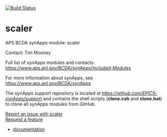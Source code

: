 [![Build Status](https://travis-ci.org/epics-modules/scaler.svg?branch=master)](https://travis-ci.org/epics-modules/scaler)

# scaler
APS BCDA synApps module: scaler

Contact: Tim Mooney

Full list of synApps modules and contacts:
  https://www.aps.anl.gov/BCDA/synApps/Included-Modules

For more information about synApps, see
   https://www.aps.anl.gov/BCDA/synApps
   
The synApps *support* repository is located at https://github.com/EPICS-synApps/support
and contains the shell scripts (**clone.csh** and **clone.bat**) to clone all synApps modules from GitHub.

[Report an issue with scaler](https://github.com/epics-modules/scaler/issues/new?title=%20ISSUE%20NAME%20HERE&body=**Describe%20the%20issue**%0A%0A**Steps%20to%20reproduce**%0A1.%20Step%20one%0A2.%20Step%20two%0A3.%20Step%20three%0A%0A**Expected%20behaivour**%0A%0A**Actual%20behaviour**%0A%0A**Build%20Environment**%0AArchitecture:%0AEpics%20Base%20Version:%0ADependent%20Module%20Versions:&labels=bug)  
[Request a feature](https://github.com/epics-modules/scaler/issues/new?title=%20FEATURE%20SHORT%20DESCRIPTION&body=**Feature%20Long%20Description**%0A%0A**Why%20should%20this%20be%20added?**%0A&labels=enhancement)

* [documentation](https://github.com/epics-modules/scaler/blob/master/documentation/README.md)
